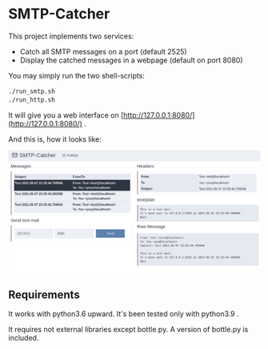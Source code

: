 # SMTP-Catcher

This project implements two services:
- Catch all SMTP messages on a port (default 2525)
- Display the catched messages in a webpage (default on port 8080)

You may simply run the two shell-scripts:

```sh
./run_smtp.sh
./run_http.sh
```

It will give you a web interface on [http://127.0.0.1:8080/](http://127.0.0.1:8080/) .

And this is, how it looks like:

![static/preview.png](static/preview.png)

## Requirements

It works with python3.6 upward. It's been tested only with python3.9 .

It requires not external libraries except bottle.py. A version of bottle.py is included.
